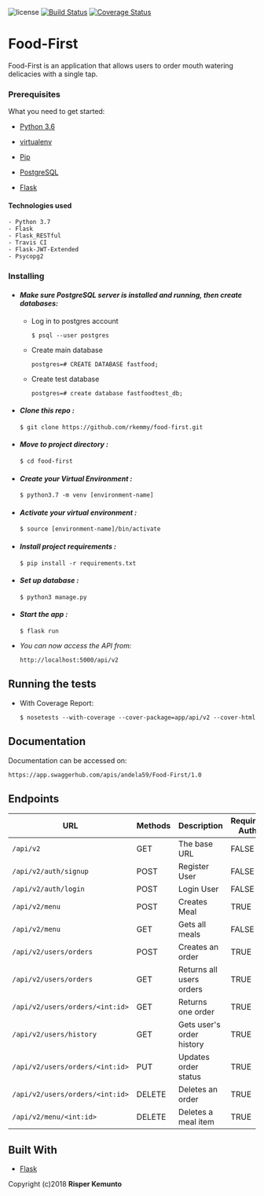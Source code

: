 ![license](https://img.shields.io/github/license/mashape/apistatus.svg)
[![Build Status](https://travis-ci.org/rkemmy/food-first.svg?branch=develop)](https://travis-ci.org/rkemmy/food-first)
[![Coverage Status](https://coveralls.io/repos/github/rkemmy/food-first/badge.svg?branch=develop)](https://coveralls.io/github/rkemmy/food-first?branch=develop)



# Food-First

Food-First is an application that allows users to order mouth watering delicacies with a single tap.

### Prerequisites

What you need to get started:

- [Python 3.6](https://www.python.org/download/releases/3.0/)

- [virtualenv](https://virtualenv.pypa.io/en/stable/)

- [Pip](https://pip.pypa.io/en/stable/installing/)

- [PostgreSQL](https://www.postgresql.org/download/)

- [Flask](http://flask.pocoo.org/)

#### Technologies used
    - Python 3.7
    - Flask
    - Flask_RESTful
    - Travis CI
    - Flask-JWT-Extended
    - Psycopg2

### Installing

- #### *Make sure PostgreSQL server is installed and running, then create databases:*

    - Log in to postgres account 

        ``` 
        $ psql --user postgres 
        ```

    - Create main database 

        ``` 
        postgres=# CREATE DATABASE fastfood; 
        ```

    - Create test database 
    
        ``` 
        postgres=# create database fastfoodtest_db; 
        ```

- #### *Clone this repo :*

    ```
    $ git clone https://github.com/rkemmy/food-first.git
    ```

- ####  *Move to project directory :*
    
    ``` 
    $ cd food-first 
    ```

- #### *Create your Virtual Environment :*
    
    ```
    $ python3.7 -m venv [environment-name]
    ```

- #### *Activate your virtual environment :*
    
    ```
    $ source [environment-name]/bin/activate 
    ```

- #### *Install project requirements :*
    
    ```
    $ pip install -r requirements.txt 
    ```

- #### *Set up database :*
    
    ```
    $ python3 manage.py  
    
    ``` 

- #### *Start the app :*
    
    ```
    $ flask run 
    ``` 

- *You can now access the API from:* 
    
    ```
    http://localhost:5000/api/v2
    ``` 


## Running the tests

- With Coverage Report: 
    
    ```
    $ nosetests --with-coverage --cover-package=app/api/v2 --cover-html 
    ```

## Documentation

Documentation can be accessed on:

    https://app.swaggerhub.com/apis/andela59/Food-First/1.0

## Endpoints

| URL                                                       | Methods | Description              | Requires Auth  |
|-----------------------------------------------------------|---------|--------------------------|----------------|
| `/api/v2`                                                 | GET     | The base URL             | FALSE          |
| `/api/v2/auth/signup`                                     | POST    | Register User            | FALSE          |
| `/api/v2/auth/login`                                      | POST    | Login User               | FALSE          |
| `/api/v2/menu`                                            | POST    | Creates Meal             | TRUE           |
| `/api/v2/menu`                                            | GET     | Gets all meals           | FALSE          |
| `/api/v2/users/orders`                                    | POST    | Creates an order         | TRUE           |
| `/api/v2/users/orders`                                    | GET     | Returns all users orders | TRUE           |
| `/api/v2/users/orders/<int:id>`                           | GET     | Returns one order        | TRUE           |
| `/api/v2/users/history`                                   | GET     | Gets user's order history| TRUE           |
| `/api/v2/users/orders/<int:id>`                           | PUT     | Updates order status     | TRUE           |
| `/api/v2/users/orders/<int:id>`                           | DELETE  | Deletes an order         | TRUE           |
| `/api/v2/menu/<int:id>`                                   | DELETE  | Deletes a meal item      | TRUE           |


## Built With

- [Flask](http://flask.pocoo.org/)

Copyright (c)2018 **Risper Kemunto**
